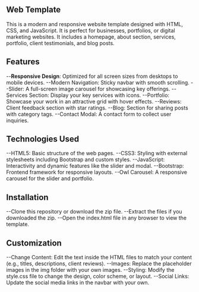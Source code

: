 ## Web Template
This is a modern and responsive website template designed with HTML, CSS, and JavaScript. It is perfect for businesses, portfolios, or digital marketing websites. It includes a homepage, about section, services, portfolio, client testimonials, and blog posts.

## Features
--**Responsive Design**: Optimized for all screen sizes from desktops to mobile devices.
--Modern Navigation: Sticky navbar with smooth scrolling.
--Slider: A full-screen image carousel for showcasing key offerings.
--Services Section: Display your key services with icons.
--Portfolio: Showcase your work in an attractive grid with hover effects.
--Reviews: Client feedback section with star ratings.
--Blog: Section for sharing posts with category tags.
--Contact Modal: A contact form to collect user inquiries.

## Technologies Used
--HTML5: Basic structure of the web pages.
--CSS3: Styling with external stylesheets including Bootstrap and custom styles.
--JavaScript: Interactivity and dynamic features like the slider and modal.
--Bootstrap: Frontend framework for responsive layouts.
--Owl Carousel: A responsive carousel for the slider and portfolio.

## Installation
--Clone this repository or download the zip file.
--Extract the files if you downloaded the zip.
--Open the index.html file in any browser to view the template.

## Customization
--Change Content: Edit the text inside the HTML files to match your content (e.g., titles, descriptions, client reviews).
--Images: Replace the placeholder images in the img folder with your own images.
--Styling: Modify the style.css file to change the design, color scheme, or layout.
--Social Links: Update the social media links in the navbar with your own.

